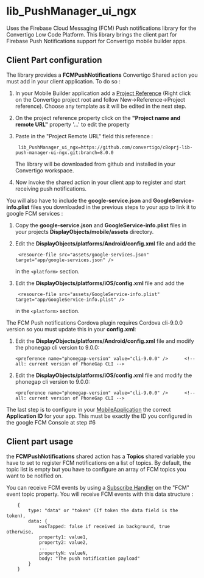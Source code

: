# lib_PushManager_ui_ngx
Uses the Firebase Cloud Messaging (FCM) Push notifications library for the Convertigo Low Code Platform. This library brings the client part for Firebase Push Notifications support for Convertigo mobile builder apps. 

## Client Part configuration

The library provides a __FCMPushNotifications__ Convertigo Shared action you must add in your client application. To do so :

1. In your Mobile Builder application add a [Project Reference](https://www.convertigo.com/documentation/latest/reference-manual/convertigo-objects/common/references/schema-references/project-reference/) (Right click on the Convertigo project root and follow New->Reference->Project reference). Choose any template as it will be edited in the next step.
2. On the project reference property click on the __"Project name and remote URL"__ property '...' to edit the property
3. Paste in the "Project Remote URL" field this reference :

		lib_PushManager_ui_ngx=https://github.com/convertigo/c8oprj-lib-push-manager-ui-ngx.git:branch=8.0.0
 
	  
	The library will be downloaded from github and installed in your Convertigo workspace.
4. Now invoke the shared action in your client app to register and start receiving push notifications.

You will also have to include the __google-service.json__ and __GoogleService-info.plist__ files you downloaded in the previous steps to your app to link it to google FCM services :

1. Copy the __google-service.json__ and __GoogleService-info.plist__ files in your projects __DisplayObjects/mobile/assets__ directory.
2. Edit the __DisplayObjects/platforms/Android/config.xml__ file and add the 

    	<resource-file src="assets/google-services.json" target="app/google-services.json" />

	in the ```<platform>``` section. 


4. Edit the __DisplayObjects/platforms/iOS/config.xml__ file and add the 

    	<resource-file src="assets/GoogleService-info.plist" target="app/GoogleService-info.plist" />

	in the ```<platform>``` section. 

The FCM Push notifications Cordova plugin requires Cordova cli-9.0.0 version so you must update this in your __config.xml__:


1.  Edit the __DisplayObjects/platforms/Android/config.xml__ file and modify the phonegap cli version to 9.0.0:

	    <preference name="phonegap-version" value="cli-9.0.0" />      <!-- all: current version of PhoneGap CLI -->

2.  Edit the __DisplayObjects/platforms/iOS/config.xml__ file and modify the phonegap cli version to 9.0.0:

	    <preference name="phonegap-version" value="cli-9.0.0" />      <!-- all: current version of PhoneGap CLI -->

The last step is to configure in your [MobileApplication](https://www.convertigo.com/documentation/latest/reference-manual/convertigo-objects/mobile-application/mobile-application/) the correct __Application ID__ for your app. This must be exactly the ID you configured in the google FCM Console at step #6  


## Client part usage

the __FCMPushNotifications__ shared action has a __Topics__ shared variable you have to set to register FCM notifications on a list of topics. By default, the topic list is empty but you have to configure an array of FCM topics you want to be notified on.

You can receive FCM events by using a [Subscribe Handler](https://www.convertigo.com/documentation/latest/reference-manual/convertigo-objects/mobile-application/components/control-components/subscribe-handler/) on the "FCM" event topic property. You will receive FCM events with this data structure :

		{
			type: "data" or "token" (If token the data field is the token),
			data: {
				wasTapped: false if received in background, true otherwise,
				property1: value1,
				property2: value2,
				...
				propertyN: valueN,
				body: "The push notification payload"
			}
		}					   
       